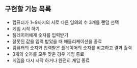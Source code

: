 ## 구현할 기능 목록
- 컴퓨터가 1~9까지의 서로 다른 임의의 수 3개를 랜덤 선택
- 게임 시작 하기
- 플레이어에게 숫자를 입력받기
- 잘못된 값을 입력 받았을 때 애들리케이션을 종료
- 컴퓨터의 숫자와 입력받은 플레이어의 숫자를 비교하고 결과 출력
- 3개의 숫자를 모두 맞춘 경우 게임 종료
- 게임을 다시 시작 하거나 완전히 게임 종료
